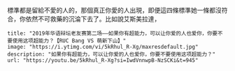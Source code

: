 標準都是留給不愛的人的，那個真正你愛的人出現，即便這四條標準她一條都沒符合，你依然不可救藥的沉淪下去了。比如說艾斯美拉達，
```embed
title: "2019年华语辩坛老友赛第二场——如果你有超能力，可以让你爱的人也爱你，你要不要使用这项超能力？【RUC Bang VS 萌新下山】"
image: "https://i.ytimg.com/vi/5kRhul_R-Xg/maxresdefault.jpg"
description: "如果你有超能力，可以让你爱的人也爱你，你要不要使用这项超能力？"
url: "https://youtu.be/5kRhul_R-Xg?si=IwdVnnwpB-NzSCKi&t=945"
```
